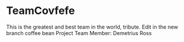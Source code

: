 # TeamCovfefe
This is the greatest and best team in the world, tribute.
Edit in the new branch coffee bean
Project Team Member: Demetrius Ross

